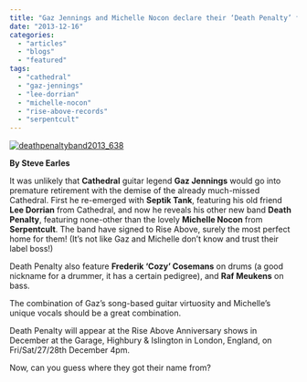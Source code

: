 ```yaml
---
title: "Gaz Jennings and Michelle Nocon declare their ‘Death Penalty’ for Rise Above!"
date: "2013-12-16"
categories: 
  - "articles"
  - "blogs"
  - "featured"
tags: 
  - "cathedral"
  - "gaz-jennings"
  - "lee-dorrian"
  - "michelle-nocon"
  - "rise-above-records"
  - "serpentcult"
---
```


[![deathpenaltyband2013_638](http://www.hellbound.ca/wp-content/uploads/2013/12/deathpenaltyband2013_638-590x385.jpg)](http://www.hellbound.ca/wp-content/uploads/2013/12/deathpenaltyband2013_638.jpg)

**By Steve Earles**

It was unlikely that **Cathedral** guitar legend **Gaz Jennings** would go into premature retirement with the demise of the already much-missed Cathedral. First he re-emerged with **Septik Tank**, featuring his old friend **Lee Dorrian** from Cathedral, and now he reveals his other new band **Death Penalty**, featuring none-other than the lovely **Michelle Nocon** from **Serpentcult**. The band have signed to Rise Above, surely the most perfect home for them! (It’s not like Gaz and Michelle don’t know and trust their label boss!)

Death Penalty also feature **Frederik ‘Cozy’ Cosemans** on drums (a good nickname for a drummer, it has a certain pedigree), and **Raf Meukens** on bass.

The combination of Gaz’s song-based guitar virtuosity and Michelle’s unique vocals should be a great combination.

Death Penalty will appear at the Rise Above Anniversary shows in December at the Garage, Highbury & Islington in London, England, on Fri/Sat/27/28th December 4pm.

Now, can you guess where they got their name from?
